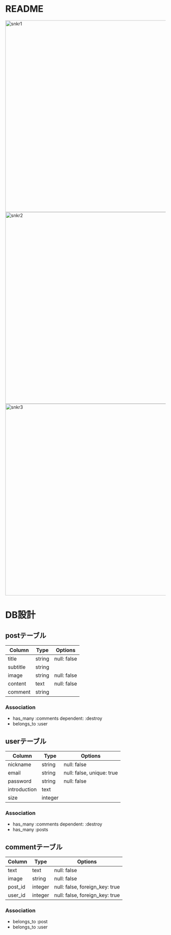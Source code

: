 # README

<img width="600" alt="snkr1" src="https://user-images.githubusercontent.com/57933144/73604734-e1b1cd80-45d8-11ea-8b20-a413c5edb400.png">


<img width="600" alt="snkr2" src="https://user-images.githubusercontent.com/57933144/73604736-e9717200-45d8-11ea-9b0f-1aea65a0535d.png">


<img width="600" alt="snkr3" src="https://user-images.githubusercontent.com/57933144/73604738-f1311680-45d8-11ea-8340-cfa3d39deeb4.png">




# DB設計
<!-- postは運営が出品していく形になっている -->
## postテーブル
|Column|Type|Options|
|------|----|-------|
|title|string|null: false|
|subtitle|string|
|image|string|null: false|
|content|text|null: false|
|comment|string|
### Association
- has_many :comments dependent: :destroy
- belongs_to :user

## userテーブル
|Column|Type|Options|
|------|----|-------|
|nickname|string|null: false|
|email|string|null: false, unique: true|
|password|string|null: false|
|introduction|text|
|size|integer|
### Association
- has_many :comments dependent: :destroy
- has_many :posts
<!-- - has_many :likes dependent: :destroy -->

## commentテーブル
|Column|Type|Options|
|------|----|-------|
|text|text|null: false|
|image|string|null: false|
|post_id|integer|null: false, foreign_key: true|
|user_id|integer|null: false, foreign_key: true|
### Association
- belongs_to :post
- belongs_to :user

<!-- likeテーブルとネストcommentテーブルができそうなら追加する！ -->



